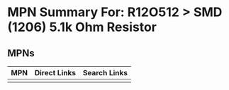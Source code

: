 



# MPN Summary For: R12O512 > SMD (1206) 5.1k Ohm Resistor

## MPNs
  

|MPN|Direct Links|Search Links|
| :--- | :--- | :--- |
||||
